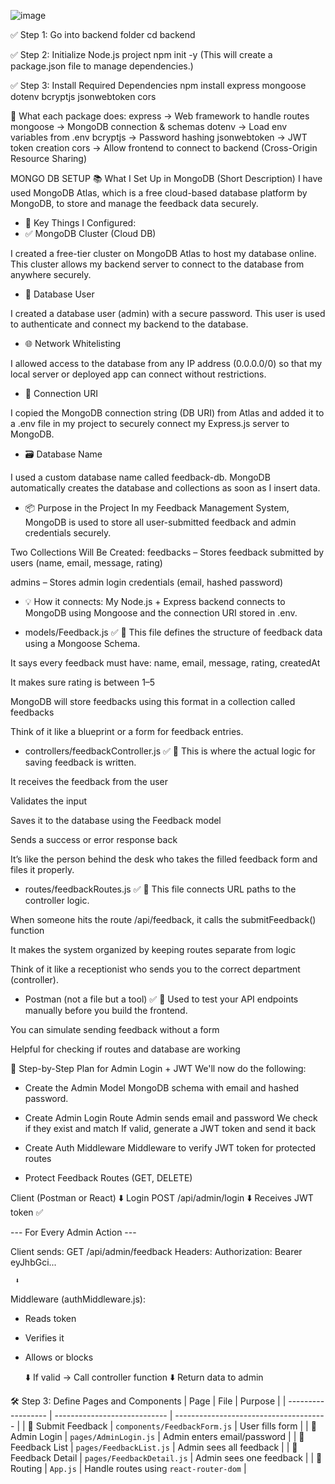 ![image](https://github.com/user-attachments/assets/51fa5cb0-8d02-4534-a39f-51f913418c70)


✅ Step 1: Go into backend folder
cd backend

✅ Step 2: Initialize Node.js project
npm init -y (This will create a package.json file to manage dependencies.)

✅ Step 3: Install Required Dependencies
npm install express mongoose dotenv bcryptjs jsonwebtoken cors

🔹 What each package does:
express → Web framework to handle routes
mongoose → MongoDB connection & schemas
dotenv → Load env variables from .env
bcryptjs → Password hashing
jsonwebtoken → JWT token creation
cors → Allow frontend to connect to backend (Cross-Origin Resource Sharing)


MONGO DB SETUP
📚 What I Set Up in MongoDB (Short Description)
I have used MongoDB Atlas, which is a free cloud-based database platform by MongoDB, to store and manage the feedback data securely.

- 🧱 Key Things I Configured:
- ✅ MongoDB Cluster (Cloud DB)

I created a free-tier cluster on MongoDB Atlas to host my database online.
This cluster allows my backend server to connect to the database from anywhere securely.

- 👤 Database User

I created a database user (admin) with a secure password.
This user is used to authenticate and connect my backend to the database.

- 🌐 Network Whitelisting

I allowed access to the database from any IP address (0.0.0.0/0) so that my local server or deployed app can connect without restrictions.

- 🔗 Connection URI

I copied the MongoDB connection string (DB URI) from Atlas and added it to a .env file in my project to securely connect my Express.js server to MongoDB.

- 🗃️ Database Name

I used a custom database name called feedback-db.
MongoDB automatically creates the database and collections as soon as I insert data.

- 📦 Purpose in the Project
In my Feedback Management System, MongoDB is used to store all user-submitted feedback and admin credentials securely.

Two Collections Will Be Created:
feedbacks – Stores feedback submitted by users (name, email, message, rating)

admins – Stores admin login credentials (email, hashed password)

- 💡 How it connects:
My Node.js + Express backend connects to MongoDB using Mongoose and the connection URI stored in .env.


- models/Feedback.js ✅
🎯 This file defines the structure of feedback data using a Mongoose Schema.

It says every feedback must have: name, email, message, rating, createdAt

It makes sure rating is between 1–5

MongoDB will store feedbacks using this format in a collection called feedbacks

Think of it like a blueprint or a form for feedback entries.

- controllers/feedbackController.js ✅
🎯 This is where the actual logic for saving feedback is written.

It receives the feedback from the user

Validates the input

Saves it to the database using the Feedback model

Sends a success or error response back

It’s like the person behind the desk who takes the filled feedback form and files it properly.

- routes/feedbackRoutes.js ✅
🎯 This file connects URL paths to the controller logic.

When someone hits the route /api/feedback, it calls the submitFeedback() function

It makes the system organized by keeping routes separate from logic

Think of it like a receptionist who sends you to the correct department (controller).

- Postman (not a file but a tool) ✅
🎯 Used to test your API endpoints manually before you build the frontend.

You can simulate sending feedback without a form

Helpful for checking if routes and database are working

🔐 Step-by-Step Plan for Admin Login + JWT
We'll now do the following:

- Create the Admin Model
MongoDB schema with email and hashed password.

- Create Admin Login Route
Admin sends email and password
We check if they exist and match
If valid, generate a JWT token and send it back

- Create Auth Middleware
Middleware to verify JWT token for protected routes

- Protect Feedback Routes (GET, DELETE)


Client (Postman or React) 
     ⬇️ Login
POST /api/admin/login
     ⬇️ 
Receives JWT token ✅

--- For Every Admin Action ---

Client sends:
GET /api/admin/feedback
Headers: Authorization: Bearer eyJhbGci...

     ⬇️
Middleware (authMiddleware.js):
- Reads token
- Verifies it
- Allows or blocks

     ⬇️
If valid → Call controller function
     ⬇️
Return data to admin


🛠 Step 3: Define Pages and Components
| Page               | File                         | Purpose                                |
| ------------------ | ---------------------------- | -------------------------------------- |
| 📝 Submit Feedback | `components/FeedbackForm.js` | User fills form                        |
| 🔐 Admin Login     | `pages/AdminLogin.js`        | Admin enters email/password            |
| 📄 Feedback List   | `pages/FeedbackList.js`      | Admin sees all feedback                |
| 📄 Feedback Detail | `pages/FeedbackDetail.js`    | Admin sees one feedback                |
| 🔁 Routing         | `App.js`                     | Handle routes using `react-router-dom` |


